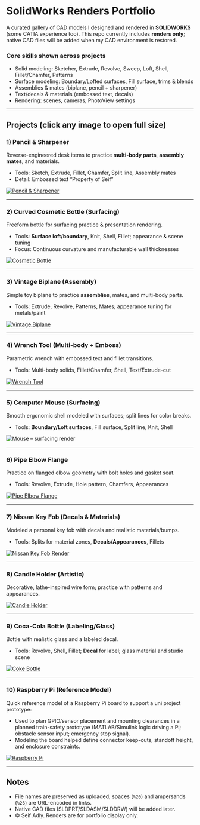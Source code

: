 # SolidWorks Renders Portfolio

A curated gallery of CAD models I designed and rendered in **SOLIDWORKS** (some CATIA experience too).
This repo currently includes **renders only**; native CAD files will be added when my CAD environment is restored.

### Core skills shown across projects
- Solid modeling: Sketcher, Extrude, Revolve, Sweep, Loft, Shell, Fillet/Chamfer, Patterns  
- Surface modeling: Boundary/Lofted surfaces, Fill surface, trims & blends  
- Assemblies & mates (biplane, pencil + sharpener)  
- Text/decals & materials (embossed text, decals)  
- Rendering: scenes, cameras, PhotoView settings

---

## Projects (click any image to open full size)

### 1) Pencil & Sharpener
Reverse-engineered desk items to practice **multi-body parts**, **assembly mates**, and materials.
- Tools: Sketch, Extrude, Fillet, Chamfer, Split line, Assembly mates
- Detail: Embossed text “Property of Seif”
  
[![Pencil & Sharpener](pencil/Pencil%20%26%20Sharpener.JPG)](pencil/Pencil%20%26%20Sharpener.JPG)

---

### 2) Curved Cosmetic Bottle (Surfacing)
Freeform bottle for surfacing practice & presentation rendering.
- Tools: **Surface loft/boundary**, Knit, Shell, Fillet; appearance & scene tuning
- Focus: Continuous curvature and manufacturable wall thicknesses

[![Cosmetic Bottle](bottle/Practice%20Model%20-%20Bottle.JPG)](bottle/Practice%20Model%20-%20Bottle.JPG)

---

### 3) Vintage Biplane (Assembly)
Simple toy biplane to practice **assemblies**, mates, and multi-body parts.
- Tools: Extrude, Revolve, Patterns, Mates; appearance tuning for metals/paint

[![Vintage Biplane](biplane/Practice%20Model%20-%20Vintage%20Plane.JPG)](biplane/Practice%20Model%20-%20Vintage%20Plane.JPG)

---

### 4) Wrench Tool (Multi-body + Emboss)
Parametric wrench with embossed text and fillet transitions.
- Tools: Multi-body solids, Fillet/Chamfer, Shell, Text/Extrude-cut

[![Wrench Tool](wrench/Wrench%20Tool.JPG)](wrench/Wrench%20Tool.JPG)

---

### 5) Computer Mouse (Surfacing)
Smooth ergonomic shell modeled with surfaces; split lines for color breaks.
- Tools: **Boundary/Loft surfaces**, Fill surface, Split line, Knit, Shell

![Mouse – surfacing render](mouse/Practice-Model%20Mouse-Surfacing.JPG?raw=1)

---

### 6) Pipe Elbow Flange
Practice on flanged elbow geometry with bolt holes and gasket seat.
- Tools: Revolve, Extrude, Hole pattern, Chamfers, Appearances

[![Pipe Elbow Flange](pipe_elbow_flange/Practice%20Model%20-%20Pipe.JPG)](pipe_elbow_flange/Practice%20Model%20-%20Pipe.JPG)

---

### 7) Nissan Key Fob (Decals & Materials)
Modeled a personal key fob with decals and realistic materials/bumps.
- Tools: Splits for material zones, **Decals/Appearances**, Fillets

[![Nissan Key Fob Render](nissan_key_fob/Practice%20Model%20-%20Key%20Fob%20with%20Cover.JPG)](nissan_key_fob/Practice%20Model%20-%20Key%20Fob%20with%20Cover.JPG)

---

### 8) Candle Holder (Artistic)
Decorative, lathe-inspired wire form; practice with patterns and appearances.

[![Candle Holder](candle-holder/Practice%20Model%20-%20Candle%20Holder.JPG)](candle-holder/Practice%20Model%20-%20Candle%20Holder.JPG)

---

### 9) Coca-Cola Bottle (Labeling/Glass)
Bottle with realistic glass and a labeled decal.
- Tools: Revolve, Shell, Fillet; **Decal** for label; glass material and studio scene

[![Coke Bottle](coca-cola-bottle/Practice%20Model%20-%20Coke%20Bottle.JPG)](coca-cola-bottle/Practice%20Model%20-%20Coke%20Bottle.JPG)

---

### 10) Raspberry Pi (Reference Model)
Quick reference model of a Raspberry Pi board to support a uni project prototype:
- Used to plan GPIO/sensor placement and mounting clearances in a planned train-safety prototype (MATLAB/Simulink logic driving a Pi; obstacle sensor input; emergency stop signal).
- Modeling the board helped define connector keep-outs, standoff height, and enclosure constraints.

[![Raspberry Pi](raspberry-pi/Raspberry%20Pi.JPG)](raspberry-pi/Raspberry%20Pi.JPG)

---

## Notes
- File names are preserved as uploaded; spaces (`%20`) and ampersands (`%26`) are URL-encoded in links.
- Native CAD files (SLDPRT/SLDASM/SLDDRW) will be added later.
- © Seif Adly. Renders are for portfolio display only.
